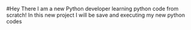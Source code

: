 #Hey There I am a new Python developer learning python code from scratch! 
In this new project I will be save and executing my new python codes
